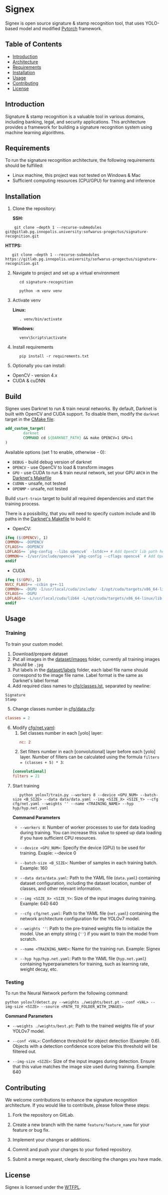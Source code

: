 # Signex

Signex is open source signature & stamp recognition tool, that uses YOLO-based model and
modified [Pytorch](https://github.com/ATMI/darknet) framework.

## Table of Contents

* [Introduction](#introduction)
* [Architecture](#architecture)
* [Requirements](#requirements)
* [Installation](#installation)
* [Usage](#usage)
* [Contributing](#contributing)
* [License](#license)

## Introduction

Signature & stamp recognition is a valuable tool in various domains, including banking, legal, and security
applications. This architecture provides a framework for building a signature recognition system using machine learning
algorithms.

## Requirements

To run the signature recognition architecture, the following requirements should be fulfilled:

* Linux machine, this project was not tested on Windows & Mac
* Sufficient computing resources (CPU/GPU) for training and inference

## Installation

1. Clone the repository:

   **SSH:**
```shell
    git clone —depth 1 --recurse-submodules git@gitlab.pg.innopolis.university:sofwarus-progectus/signature-recognition.git
```
   **HTTPS:** 
```shell
   git clone —depth 1 --recurse-submodules https://gitlab.pg.innopolis.university/sofwarus-progectus/signature-recognition.git
```

2. Navigate to project and set up a virtual environment 

   ```shell
      cd signature-recognition
   ```
   ```shell
      python -m venv venv
   ```
3. Activate venv

   **Linux:**
   ```shell
      . venv/bin/activate
   ``` 
   **Windows:**
   ```shell
      venv\Scripts\activate
   ```    
4. Install requirements
   ```shell
      pip install -r requirements.txt
   ```  


2. Optionally you can install:

* OpenCV - version 4.x
* CUDA & cuDNN

## Build

Signex uses Darknet to run & train neural networks. By default, Darknet is built with OpenCV and CUDA support. To
disable them, modify the `darknet` target
in the [CMake file](CMakeLists.txt):

```cmake
add_custom_target(
		darknet
		COMMAND cd ${DARKNET_PATH} && make OPENCV=1 GPU=1
)
```

Available options (set 1 to enable, otherwise - 0):

* `DEBUG` - build debug version of darknet
* `OPENCV` - use OpenCV to load & transform images
* `GPU` - use CUDA to run & train neural network, set your GPU `ARCH` in the [Darknet's Makefile](darknet/Makefile)
* `CUDNN` - unsafe, not tested
* `OPENMP` - unsafe, not tested

Build `start-train` target to build all required dependencies and start the training process.

There is a possibility, that you will need to specify custom include and lib paths in the
[Darknet's Makefile](darknet/Makefile) to build it:

* OpenCV:

```makefile
ifeq ($(OPENCV), 1) 
COMMON+= -DOPENCV
CFLAGS+= -DOPENCV
LDFLAGS+= `pkg-config --libs opencv4` -lstdc++ # Add OpenCV lib path here
COMMON+= -I/usr/include/opencv4 `pkg-config --cflags opencv4` # Add OpenCV include path here
endif
```

* CUDA

```makefile
ifeq ($(GPU), 1)
NVCC_FLAGS+= -ccbin g++-11
COMMON+= -DGPU -I/usr/local/cuda/include/ -I/opt/cuda/targets/x86_64-linux/include # Add CUDA include path here
CFLAGS+= -DGPU
LDFLAGS+= -L/usr/local/cuda/lib64 -L/opt/cuda/targets/x86_64-linux/lib -lcuda -lcudart -lcublas -lcurand # Add CUDA lib path here
endif
```

## Usage

### Training

To train your custom model:

1. Download/prepare dataset
2. Put all images in the [dataset/images](dataset/images) folder, currently all training images should be `.jpg`
3. Put labels in the [dataset/labels](dataset/labels) folder, each label file name should correspond to the image file
   name.
   Label format is the same as Darknet's label format
4. Add required class names to [cfg/classes.lst](cfg/classes.lst), separated by newline:

```
Signature
Stamp
```

5. Change classes number in [cfg/data.cfg](cfg/data.cfg):

```ini
classes = 2
```

6. Modify [cfg/net.yaml](cfg/net.yaml):
	1. Set classes number in each [yolo] layer:
   ```ini
      nc: 2
   ```
	2. Set filters number in each [convolutional] layer before each [yolo] layer. Number of filters can be calculated
	   using the formula `filters = (classes + 5) * 3`:
   ```ini
   [convolutional]
   filters = 21
   ```
7. Start training
   ```shell
      python yolov7/train.py --workers 8 --device <GPU_NUM> --batch-size <B_SIZE> --data data/data.yaml --img <SIZE_X> <SIZE_Y> --cfg cfg/net.yaml --weights '' --name <TRAINING_NAME> --hyp hyp/hyp.net.yaml
   ```
   **Command Parameters**
   - `--workers 8`: Number of worker processes to use for data loading during training. You can increase this value to speed up data loading if you have sufficient CPU resources.

   - `--device <GPU_NUM>`: Specify the device (GPU) to be used for training. Exaple: --device 0

   - `--batch-size <B_SIZE>`: Number of samples in each training batch. Example: 160

   - `--data data/data.yaml`: Path to the YAML file (`data.yaml`) containing dataset configuration, including the dataset location, number of classes, and other relevant information.

   - `--img <SIZE_X> <SIZE_Y>`: Size of the input images during training. Example: 640 640

   - `--cfg cfg/net.yaml`: Path to the YAML file (`net.yaml`) containing the network architecture configuration for the YOLOv7 model.

   - `--weights ''`: Path to the pre-trained weights file to initialize the model. Use an empty string (`''`) if you want to train the model from scratch.

   - `--name <TRAINING_NAME>`: Name for the training run. Example: Signex

   - `--hyp hyp/hyp.net.yaml`: Path to the YAML file (`hyp.net.yaml`) containing hyperparameters for training, such as learning rate, weight decay, etc.

### Testing

To run the Neural Network perform the following command:
   ```shell
   python yolov7/detect.py --weights ./weights/best.pt --conf <VAL> --img-size <SIZE> --source <PATH_TO_FOLDER_WITH_IMAGES>
   ```
   **Command Parameters**
   - `--weights ./weights/best.pt`: Path to the trained weights file of your YOLOv7 model.

   - `--conf <VAL>`: Confidence threshold for object detection (Example: 0.6). Objects with a detection confidence score below this threshold will be filtered out. 

   - `--img-size <SIZE>`: Size of the input images during detection. Ensure that this value matches the image size used during training. Example: 640

## Contributing

We welcome contributions to enhance the signature recognition architecture. If you would like to contribute, please
follow these steps:

1. Fork the repository on GitLab.

2. Create a new branch with the name `feature/feature_name` for your feature or bug fix.

3. Implement your changes or additions.

4. Commit and push your changes to your forked repository.

5. Submit a merge request, clearly describing the changes you have made.

## License

Signex is licensed under the [WTFPL](LICENSE.fuck).
